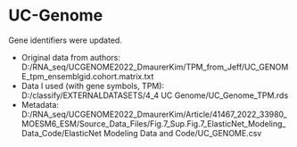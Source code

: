 # UC-Genome

Gene identifiers were updated.

- Original data from authors: D:/RNA_seq/UCGENOME2022_DmaurerKim/TPM_from_Jeff/UC_GENOME_tpm_ensemblgid.cohort.matrix.txt
- Data I used (with gene symbols, TPM): D:/classify/EXTERNALDATASETS/4_4 UC Genome/UC_Genome_TPM.rds
- Metadata: D:/RNA_seq/UCGENOME2022_DmaurerKim/Article/41467_2022_33980_MOESM6_ESM/Source_Data_Files/Fig.7_Sup.Fig.7_ElasticNet_Modeling_Data_Code/ElasticNet Modeling Data and Code/UC_GENOME.csv
